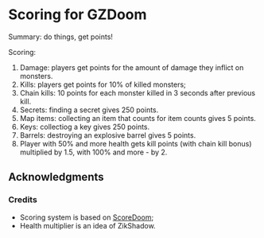# Scoring for GZDoom

Summary: do things, get points!

Scoring:

1. Damage: players get points for the amount of damage they inflict on monsters.
2. Kills: players get points for 10% of killed monsters;
3. Chain kills: 10 points for each monster killed in 3 seconds after previous kill.
4. Secrets: finding a secret gives 250 points.
5. Map items: collecting an item that counts for item counts gives 5 points.
6. Keys: collectiog a key gives 250 points.
7. Barrels: destroying an explosive barrel gives 5 points.
8. Player with 50% and more health gets kill points (with chain kill bonus) multiplied by 1.5,
   with 100% and more - by 2.

## Acknowledgments

### Credits

- Scoring system is based on [ScoreDoom](https://zdoom.org/wiki/ScoreDoom);
- Health multiplier is an idea of ZikShadow.
